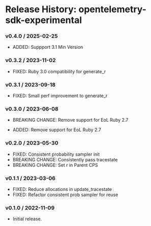 # Release History: opentelemetry-sdk-experimental

### v0.4.0 / 2025-02-25

* ADDED: Suppport 3.1 Min Version

### v0.3.2 / 2023-11-02

* FIXED: Ruby 3.0 compatibility for generate_r

### v0.3.1 / 2023-09-18

* FIXED: Small perf improvement to generate_r

### v0.3.0 / 2023-06-08

* BREAKING CHANGE: Remove support for EoL Ruby 2.7 

* ADDED: Remove support for EoL Ruby 2.7 

### v0.2.0 / 2023-05-30

* FIXED: Consistent probability sampler init 
* BREAKING CHANGE: Consistently pass tracestate 
* BREAKING CHANGE: Set r in Parent CPS 

### v0.1.1 / 2023-03-06

* FIXED: Reduce allocations in update_tracestate 
* FIXED: Refactor consistent prob sampler for reuse 

### v0.1.0 / 2022-11-09

* Initial release.

